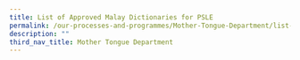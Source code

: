 ```yaml
---
title: List of Approved Malay Dictionaries for PSLE
permalink: /our-processes-and-programmes/Mother-Tongue-Department/list-of-approved-malay-dictionaries-forpsle
description: ""
third_nav_title: Mother Tongue Department
---
```

